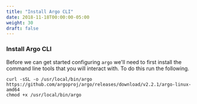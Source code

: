 ```yaml
---
title: "Install Argo CLI"
date: 2018-11-18T00:00:00-05:00
weight: 30
draft: false
---
```


### Install Argo CLI

Before we can get started configuring `argo` we'll need to first install the
command line tools that you will interact with. To do this run the following.

```
curl -sSL -o /usr/local/bin/argo https://github.com/argoproj/argo/releases/download/v2.2.1/argo-linux-amd64
chmod +x /usr/local/bin/argo
```


